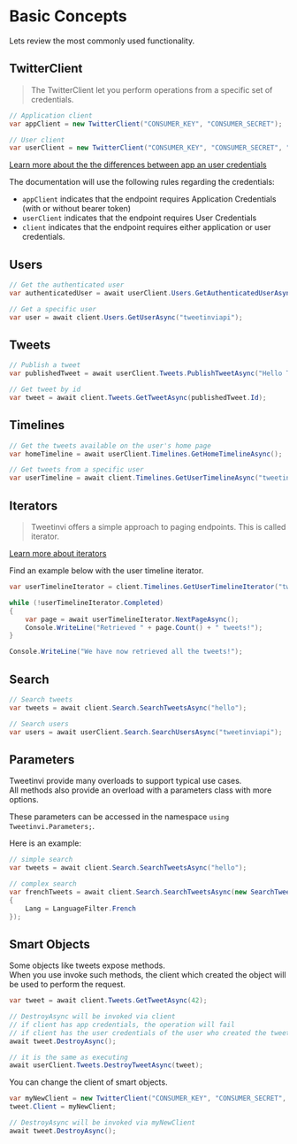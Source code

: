 # Basic Concepts

Lets review the most commonly used functionality.



## TwitterClient

> The TwitterClient let you perform operations from a specific set of credentials.

``` c#
// Application client
var appClient = new TwitterClient("CONSUMER_KEY", "CONSUMER_SECRET");

// User client
var userClient = new TwitterClient("CONSUMER_KEY", "CONSUMER_SECRET", "ACCESS_TOKEN", "ACCESS_TOKEN_SECRET");
```

[Learn more about the the differences between app an user credentials](../credentials/credentials)

<div class="note">

The documentation will use the following rules regarding the credentials:

* `appClient` indicates that the endpoint requires Application Credentials (with or without bearer token)
* `userClient` indicates that the endpoint requires User Credentials
* `client` indicates that the endpoint requires either application or user credentials.

</div>

## Users

``` c#
// Get the authenticated user
var authenticatedUser = await userClient.Users.GetAuthenticatedUserAsync();

// Get a specific user
var user = await client.Users.GetUserAsync("tweetinviapi");
```

## Tweets

``` c#
// Publish a tweet
var publishedTweet = await userClient.Tweets.PublishTweetAsync("Hello Tweetinvi!");

// Get tweet by id
var tweet = await client.Tweets.GetTweetAsync(publishedTweet.Id);
```

## Timelines

``` c#
// Get the tweets available on the user's home page
var homeTimeline = await userClient.Timelines.GetHomeTimelineAsync();

// Get tweets from a specific user
var userTimeline = await client.Timelines.GetUserTimelineAsync("tweetinviapi");
```

## Iterators

> Tweetinvi offers a simple approach to paging endpoints. This is called iterator.

[Learn more about iterators](../twitter-api/iterators)

Find an example below with the user timeline iterator.

<div class="iterator-available">

``` c#
var userTimelineIterator = client.Timelines.GetUserTimelineIterator("tweetinviapi");

while (!userTimelineIterator.Completed)
{
    var page = await userTimelineIterator.NextPageAsync();
    Console.WriteLine("Retrieved " + page.Count() + " tweets!");
}

Console.WriteLine("We have now retrieved all the tweets!");
```
</div>

## Search

``` c#
// Search tweets
var tweets = await client.Search.SearchTweetsAsync("hello");

// Search users
var users = await userClient.Search.SearchUsersAsync("tweetinviapi");
```

## Parameters

Tweetinvi provide many overloads to support typical use cases.\
All methods also provide an overload with a parameters class with more options.

These parameters can be accessed in the namespace `using Tweetinvi.Parameters;`.

Here is an example:

``` c#
// simple search
var tweets = await client.Search.SearchTweetsAsync("hello");

// complex search
var frenchTweets = await client.Search.SearchTweetsAsync(new SearchTweetsParameters("hello")
{
    Lang = LanguageFilter.French
});
```

## Smart Objects

Some objects like tweets expose methods.\
When you use invoke such methods, the client which created the object will be used to perform the request.

``` c#
var tweet = await client.Tweets.GetTweetAsync(42);

// DestroyAsync will be invoked via client
// if client has app credentials, the operation will fail
// if client has the user credentials of the user who created the tweet, the operation will pass
await tweet.DestroyAsync();

// it is the same as executing
await userClient.Tweets.DestroyTweetAsync(tweet);
```

You can change the client of smart objects.

``` c#
var myNewClient = new TwitterClient("CONSUMER_KEY", "CONSUMER_SECRET", "ACCESS_TOKEN", "ACCESS_TOKEN_SECRET");
tweet.Client = myNewClient;

// DestroyAsync will be invoked via myNewClient
await tweet.DestroyAsync();
```